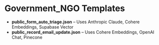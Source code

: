 # Government_NGO Templates

- **public_form_auto_triage.json** – Uses Anthropic Claude, Cohere Embeddings, Supabase Vector
- **public_record_email_update.json** – Uses Cohere Embeddings, OpenAI Chat, Pinecone